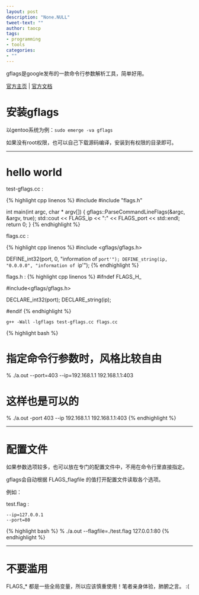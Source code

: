 ```yaml
---
layout: post
description: "None.NULL"
tweet-text: ""
author: taocp
tags:
- programming
- tools
categories:
- ""
---
```


gflags是google发布的一款命令行参数解析工具，简单好用。

[官方主页](https://code.google.com/p/gflags/) | [官方文档](https://google-gflags.googlecode.com/svn/trunk/doc/gflags.html)

安装gflags
===

以gentoo系统为例：`sudo emerge -va gflags`

如果没有root权限，也可以自己下载源码编译，安装到有权限的目录即可。

---
hello world
===

test-gflags.cc :

{% highlight cpp linenos %}
#include <iostream>
#include "flags.h"

int main(int argc, char * argv[])
{
    gflags::ParseCommandLineFlags(&argc, &argv, true);
    std::cout << FLAGS_ip << ":" << FLAGS_port << std::endl;
    return 0;
}
{% endhighlight %}

flags.cc :

{% highlight cpp linenos %}
#include <gflags/gflags.h>

DEFINE_int32(port, 0, "information of `port'");
DEFINE_string(ip, "0.0.0.0", "information of `ip'");
{% endhighlight %}

flags.h :
{% highlight cpp linenos %}
#ifndef FLAGS_H_

#include<gflags/gflags.h>

DECLARE_int32(port);
DECLARE_string(ip);

#endif
{% endhighlight %}

`g++ -Wall -lgflags test-gflags.cc flags.cc`

{% highlight bash %}
# 指定命令行参数时，风格比较自由
% ./a.out --port=403 --ip=192.168.1.1
192.168.1.1:403

# 这样也是可以的
% ./a.out -port 403 --ip 192.168.1.1
192.168.1.1:403
{% endhighlight %}

---
配置文件
===
如果参数选项较多，也可以放在专门的配置文件中，不用在命令行里直接指定。

gflags会自动根据 FLAGS_flagfile 的值打开配置文件读取各个选项。

例如：

test.flag :

```
--ip=127.0.0.1
--port=80
```

{% highlight bash %}
% ./a.out --flagfile=./test.flag
127.0.0.1:80
{% endhighlight %}

---
不要滥用
===
FLAGS_* 都是一些全局变量，所以应该慎重使用！笔者亲身体验，肺腑之言。 :(
